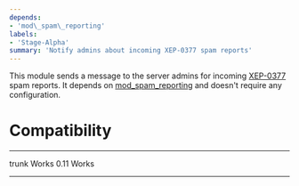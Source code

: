 ```yaml
---
depends:
- 'mod\_spam\_reporting'
labels:
- 'Stage-Alpha'
summary: 'Notify admins about incoming XEP-0377 spam reports'
---
```


This module sends a message to the server admins for incoming
[XEP-0377][1] spam reports. It depends on [mod\_spam\_reporting][2] 
and doesn't require any configuration.

Compatibility
=============

  ----- -----------
  trunk Works
  0.11  Works
  ----- -----------


[1]:https://xmpp.org/extensions/xep-0377.html
[2]:https://modules.prosody.im/mod_spam_reporting.html
